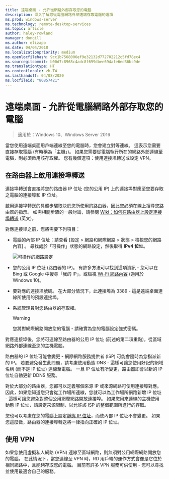```yaml
---
title: 遠端桌面 - 允許從網路外部存取您的電腦
description: 深入了解您從電腦網路外部遠端存取電腦的選項
ms.prod: windows-server
ms.technology: remote-desktop-services
ms.topic: article
author: haley-rowland
manager: dongill
ms.author: elizapo
ms.date: 04/04/2018
ms.localizationpriority: medium
ms.openlocfilehash: 9cc1b7568006ef9e32132d772702212c5fd78ec4
ms.sourcegitcommit: b00d7c8968c4adc8f699dbee694afe6ed36bc9de
ms.translationtype: HT
ms.contentlocale: zh-TW
ms.lasthandoff: 04/08/2020
ms.locfileid: "80857421"
---
```

# <a name="remote-desktop---allow-access-to-your-pc-from-outside-your-pcs-network"></a>遠端桌面 - 允許從電腦網路外部存取您的電腦

>適用於：Windows 10、Windows Server 2016

當您使用遠端桌面用戶端連線至您的電腦時，您會建立對等連線。 這表示您需要直接存取電腦 (有時稱為「主機」)。 如果您需要從電腦執行所在的網路外部連線至電腦，則必須啟用該存取權。 您有幾個選項：使用連接埠轉送或設定 VPN。

## <a name="enable-port-forwarding-on-your-router"></a>在路由器上啟用連接埠轉送

連接埠轉送會直接將您的路由器 IP 位址 (您的公用 IP) 上的連接埠對應至您要存取之電腦的連接埠和 IP 位址。 

啟用連接埠轉送的具體步驟取決於您所使用的路由器，因此您必須在線上搜尋您路由器的指示。 如需相關步驟的一般討論，請參閱 [Wiki：如何在路由器上設定連接埠轉送](https://www.wikihow.com/Set-Up-Port-Forwarding-on-a-Router) (英文)。

對應連接埠之前，您將需要下列項目：

- 電腦的內部 IP 位址：請查看 [設定 > 網路和網際網路 > 狀態 > 檢視您的網路內容]  。 尋找處於「可操作」狀態的網路設定，然後取得 **IPv4 位址**。

   ![可操作的網路設定](../media/rdclient-operational-network.png)

- 您的公用 IP 位址 (路由器的 IP)。 有許多方法可以找到這項資訊 - 您可以在 Bing 或 Google 中搜尋「我的 IP」，或檢視 [Wi-Fi 網路內容](https://binged.it/2Gwob34) (適用於 Windows 10)。
- 要對應的連接埠號碼。 在大部分情況下，此連接埠為 3389 - 這是遠端桌面連線所使用的預設連接埠。
- 系統管理員對您路由器的存取權。  

   >[!WARNING]
   > 您將對網際網路開放您的電腦 - 請確實為您的電腦設定強式密碼。

對應連接埠後，您將可連線至路由器的公用 IP 位址 (前述的第二項重點)，從區域網路外部連線至您的主機電腦。

路由器的 IP 位址可能會變更 - 網際網路服務提供者 (ISP) 可能會隨時為您指派新的 IP。 若要避免發生此問題，請考慮使用動態 DNS - 這樣可讓您使用好記的網域名稱 (而不是 IP 位址) 連線至電腦。 一旦 IP 位址有所變更，路由器即會以新的 IP 位址自動更新 DDNS 服務。

對於大部分的路由器，您都可以定義哪個來源 IP 或來源網路可使用連接埠對應。 因此，如果您知道您只會從工作場所連線，您就可以為工作場所網路新增 IP 位址 - 這樣可讓您避免對整個公用網際網路開放連接埠。 如果您用來連線的主機使用動態 IP 位址，請設定來源限制，以允許該 ISP 的整個範圍所進行的存取。

您也可以考慮在您的電腦上設定[靜態 IP 位址](/windows-hardware/customize/mobile/mcsf/enable-static-ip)，而使內部 IP 位址不會變更。 如果您這麼做，路由器的連接埠轉送將一律指向正確的 IP 位址。


## <a name="use-a-vpn"></a>使用 VPN

如果您使用虛擬私人網路 (VPN) 連線至區域網路，則無須對公用網際網路開放您的電腦。 在此情況下，當您連線至 VPN 時，RD 用戶端的運作方式會像是它位於相同網路中，且能夠存取您的電腦。 目前有許多 VPN 服務可供使用 - 您可以尋找並使用最適合自己的服務。